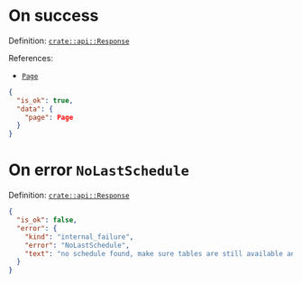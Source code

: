 # On success

Definition: [`crate::api::Response`](/src/api/mod.rs?blame=1#L84)

References:
- [`Page`](/doc/en/object/page.md)

```json
{
  "is_ok": true,
  "data": {
    "page": Page
  }
}
```


# On error `NoLastSchedule`

Definition: [`crate::api::Response`](/src/api/mod.rs?blame=1#L84)

```json
{
  "is_ok": false,
  "error": {
    "kind": "internal_failure",
    "error": "NoLastSchedule",
    "text": "no schedule found, make sure tables are still available and are valid"
  }
}
```
